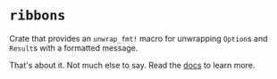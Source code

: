 # `ribbons`

Crate that provides an `unwrap_fmt!` macro for unwrapping `Option`s and
`Result`s with a formatted message.

That's about it. Not much else to say. Read the
[docs](https://docs.rs/ribbons/latest/ribbons/macro.unwrap_fmt.html) to learn
more.
